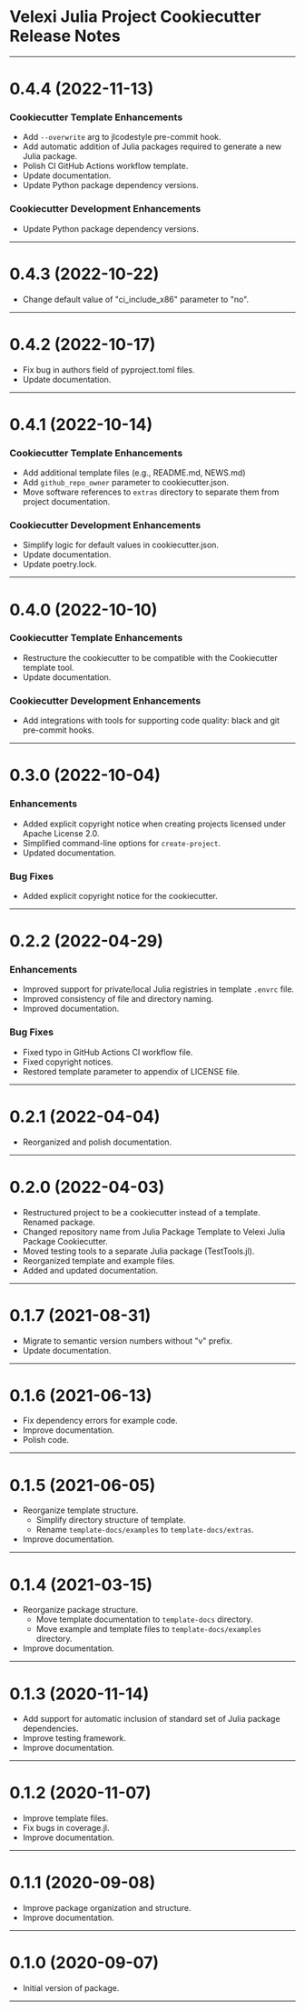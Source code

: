 Velexi Julia Project Cookiecutter Release Notes
===============================================

--------------------------------------------------------------------------------------------
0.4.4 (2022-11-13)
==================
### Cookiecutter Template Enhancements
* Add `--overwrite` arg to jlcodestyle pre-commit hook.
* Add automatic addition of Julia packages required to generate a new Julia package.
* Polish CI GitHub Actions workflow template.
* Update documentation.
* Update Python package dependency versions.

### Cookiecutter Development Enhancements
* Update Python package dependency versions.

--------------------------------------------------------------------------------------------
0.4.3 (2022-10-22)
==================
* Change default value of "ci_include_x86" parameter to "no".

--------------------------------------------------------------------------------------------
0.4.2 (2022-10-17)
==================
* Fix bug in authors field of pyproject.toml files.
* Update documentation.

--------------------------------------------------------------------------------------------
0.4.1 (2022-10-14)
==================
### Cookiecutter Template Enhancements
* Add additional template files (e.g., README.md, NEWS.md)
* Add `github_repo_owner` parameter to cookiecutter.json.
* Move software references to `extras` directory to separate them from project
  documentation.

### Cookiecutter Development Enhancements
* Simplify logic for default values in cookiecutter.json.
* Update documentation.
* Update poetry.lock.

--------------------------------------------------------------------------------------------
0.4.0 (2022-10-10)
==================
### Cookiecutter Template Enhancements
* Restructure the cookiecutter to be compatible with the Cookiecutter template tool.
* Update documentation.

### Cookiecutter Development Enhancements
* Add integrations with tools for supporting code quality: black and git
  pre-commit hooks.

--------------------------------------------------------------------------------------------
0.3.0 (2022-10-04)
==================
### Enhancements
* Added explicit copyright notice when creating projects licensed under Apache License 2.0.
* Simplified command-line options for `create-project`.
* Updated documentation.

### Bug Fixes
* Added explicit copyright notice for the cookiecutter.

--------------------------------------------------------------------------------------------
0.2.2 (2022-04-29)
==================
### Enhancements
* Improved support for private/local Julia registries in template `.envrc` file.
* Improved consistency of file and directory naming.
* Improved documentation.

### Bug Fixes
* Fixed typo in GitHub Actions CI workflow file.
* Fixed copyright notices.
* Restored template parameter to appendix of LICENSE file.

--------------------------------------------------------------------------------------------
0.2.1 (2022-04-04)
==================
* Reorganized and polish documentation.

--------------------------------------------------------------------------------------------
0.2.0 (2022-04-03)
==================
* Restructured project to be a cookiecutter instead of a template. Renamed package.
* Changed repository name from Julia Package Template to Velexi Julia Package Cookiecutter.
* Moved testing tools to a separate Julia package (TestTools.jl).
* Reorganized template and example files.
* Added and updated documentation.

--------------------------------------------------------------------------------------------
0.1.7 (2021-08-31)
==================
* Migrate to semantic version numbers without "v" prefix.
* Update documentation.

--------------------------------------------------------------------------------------------
0.1.6 (2021-06-13)
==================
* Fix dependency errors for example code.
* Improve documentation.
* Polish code.

--------------------------------------------------------------------------------------------
0.1.5 (2021-06-05)
==================
* Reorganize template structure.
  * Simplify directory structure of template.
  * Rename `template-docs/examples` to `template-docs/extras`.
* Improve documentation.

--------------------------------------------------------------------------------------------
0.1.4 (2021-03-15)
==================
* Reorganize package structure.
  * Move template documentation to `template-docs` directory.
  * Move example and template files to `template-docs/examples` directory.
* Improve documentation.

--------------------------------------------------------------------------------------------
0.1.3 (2020-11-14)
==================
* Add support for automatic inclusion of standard set of Julia package
  dependencies.
* Improve testing framework.
* Improve documentation.

--------------------------------------------------------------------------------------------
0.1.2 (2020-11-07)
==================
* Improve template files.
* Fix bugs in coverage.jl.
* Improve documentation.

--------------------------------------------------------------------------------------------
0.1.1 (2020-09-08)
==================
* Improve package organization and structure.
* Improve documentation.

--------------------------------------------------------------------------------------------
0.1.0 (2020-09-07)
==================
* Initial version of package.

--------------------------------------------------------------------------------------------
